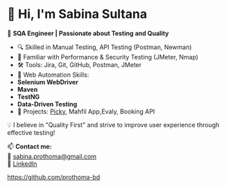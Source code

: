 # 👋 Hi, I'm Sabina Sultana

🎯 **SQA Engineer | Passionate about Testing and Quality**

- 🔍 Skilled in Manual Testing, API Testing (Postman, Newman)
- 🧪 Familiar with Performance & Security Testing (JMeter, Nmap)
- 🛠 Tools: Jira, Git, GitHub, Postman, JMeter
- 🔧 Web Automation Skills:
- **Selenium WebDriver**
- **Maven**
- **TestNG**
- **Data-Driven Testing**
- 📱 Projects: [Picky](https://www.picky.com.bd/), Mahfil App,Evaly, Booking API

💡 I believe in "Quality First" and strive to improve user experience through effective testing!

📫 **Contact me:**  
📧 sabina.prothoma@gmail.com  
🔗 [LinkedIn](https://www.linkedin.com/in/sabina-sultana-prothoma)

https://github.com/prothoma-bd
